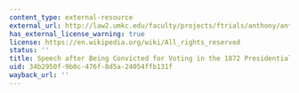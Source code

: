 ```yaml
---
content_type: external-resource
external_url: http://law2.umkc.edu/faculty/projects/ftrials/anthony/anthonyaddress.html
has_external_license_warning: true
license: https://en.wikipedia.org/wiki/All_rights_reserved
status: ''
title: Speech after Being Convicted for Voting in the 1872 Presidential Election
uid: 34b2950f-9b0c-476f-8d5a-24054ffb131f
wayback_url: ''
---
```


